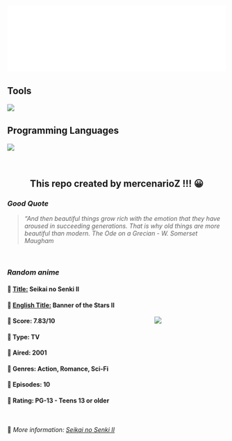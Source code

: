 
<img src="svg/nai.svg" />

<p>
  <h2>Tools</h2>
  <a href="https://skillicons.dev">
    <img src="https://skillicons.dev/icons?i=git,bash,vim,ubuntu,tensorflow,pytorch,docker,raspberrypi" />
  </a>

  <br />

  <h2>Programming Languages</h2>

  <a href="https://skillicons.dev">
    <img src="https://skillicons.dev/icons?i=python,c,cpp" />
  </a>
</p>

<br />

<h2 align="center">This repo created by mercenarioZ !!! 😀</h2>
<h3><i>Good Quote</i></h3>

<blockquote>
<i>
“And then beautiful things grow rich with the emotion that they have aroused in succeeding generations. That is why old things are more beautiful than modern. The Ode on a Grecian - W. Somerset Maugham
</i>
</blockquote>

<br />

<h3><i>Random anime</i></h3>

<h4>
  <strong>🥭 <u>Title:</u></strong> Seikai no Senki II
</h4>

<h4>🌿 <u>English Title:</u> Banner of the Stars II</h4>

<img align="right" width="165" src=https://cdn.myanimelist.net/images/anime/12/61109.jpg />

<h4>🌱 Score: 7.83/10</h4>

<h4>🌲 Type: TV</h4>

<h4>🌴 Aired: 2001</h4>

<h4>🌵 Genres: Action, Romance, Sci-Fi</h4>

<h4>🥑 Episodes: 10</h4>

<h4>🍏 Rating: PG-13 - Teens 13 or older</h4>

<br />

🍂 *More information: [Seikai no Senki II](https://myanimelist.net/anime/397/Seikai_no_Senki_II)*
    